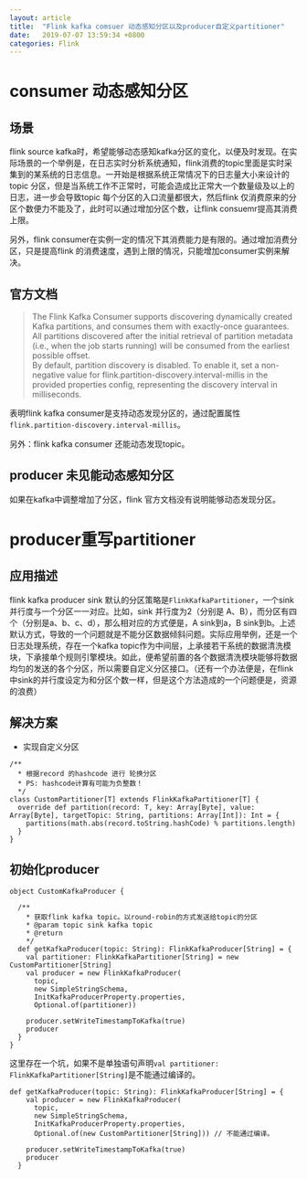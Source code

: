 ```yaml
---
layout: article
title:  "Flink kafka comsuer 动态感知分区以及producer自定义partitioner"
date:   2019-07-07 13:59:34 +0800
categories: Flink
---
```


# consumer 动态感知分区

## 场景

flink source kafka时，希望能够动态感知kafka分区的变化，以便及时发现。在实际场景的一个举例是，在日志实时分析系统通知，flink消费的topic里面是实时采集到的某系统的日志信息。一开始是根据系统正常情况下的日志量大小来设计的topic 分区，但是当系统工作不正常时，可能会造成比正常大一个数量级及以上的日志，进一步会导致topic 每个分区的入口流量都很大，然后flink 仅消费原来的分区个数便力不能及了，此时可以通过增加分区个数，让flink consuemr提高其消费上限。 

另外，flink consumer在实例一定的情况下其消费能力是有限的。通过增加消费分区，只是提高flink 的消费速度，遇到上限的情况，只能增加consumer实例来解决。

官方文档
---
> The Flink Kafka Consumer supports discovering dynamically created Kafka partitions, and consumes them with exactly-once guarantees. All partitions discovered after the initial retrieval of partition metadata (i.e., when the job starts running) will be consumed from the earliest possible offset.  
By default, partition discovery is disabled. To enable it, set a non-negative value for flink.partition-discovery.interval-millis in the provided properties config, representing the discovery interval in milliseconds.

表明flink kafka consumer是支持动态发现分区的，通过配置属性`flink.partition-discovery.interval-millis`。


另外：flink kafka consumer 还能动态发现topic。


## producer 未见能动态感知分区

如果在kafka中调整增加了分区，flink 官方文档没有说明能够动态发现分区。

# producer重写partitioner

## 应用描述

flink kafka producer sink 默认的分区策略是`FlinkKafkaPartitioner`，一个sink并行度与一个分区一一对应。比如，sink 并行度为2（分别是
A、B），而分区有四个（分别是a、b、c、d），那么相对应的方式便是，A sink到a，B sink到b。上述默认方式，导致的一个问题就是不能分区数据倾斜问题。实际应用举例，还是一个日志处理系统，存在一个kafka topic作为中间层，上承接若干系统的数据清洗模块，下承接单个规则引擎模块。如此，便希望前置的各个数据清洗模块能够将数据均匀的发送的各个分区，所以需要自定义分区接口。（还有一个办法便是，在flink中sink的并行度设定为和分区个数一样，但是这个方法造成的一个问题便是，资源的浪费）

## 解决方案

- 实现自定义分区    

```
/**
  * 根据record 的hashcode 进行 轮换分区
  * PS: hashcode计算有可能为负整数！
  */
class CustomPartitioner[T] extends FlinkKafkaPartitioner[T] {
  override def partition(record: T, key: Array[Byte], value: Array[Byte], targetTopic: String, partitions: Array[Int]): Int = {
    partitions(math.abs(record.toString.hashCode) % partitions.length)
  }
}
```

## 初始化producer     

```
object CustomKafkaProducer {

  /**
    * 获取flink kafka topic。以round-robin的方式发送给topic的分区
    * @param topic sink kafka topic
    * @return
    */
  def getKafkaProducer(topic: String): FlinkKafkaProducer[String] = {
    val partitioner: FlinkKafkaPartitioner[String] = new CustomPartitioner[String]
    val producer = new FlinkKafkaProducer(
      topic,
      new SimpleStringSchema,
      InitKafkaProducerProperty.properties,
      Optional.of(partitioner))

    producer.setWriteTimestampToKafka(true)
    producer
  }
}
```

这里存在一个坑，如果不是单独语句声明`val partitioner: FlinkKafkaPartitioner[String]`是不能通过编译的。

```
def getKafkaProducer(topic: String): FlinkKafkaProducer[String] = {
    val producer = new FlinkKafkaProducer(
      topic,
      new SimpleStringSchema,
      InitKafkaProducerProperty.properties,
      Optional.of(new CustomPartitioner[String])) // 不能通过编译。

    producer.setWriteTimestampToKafka(true)
    producer
  }
```

